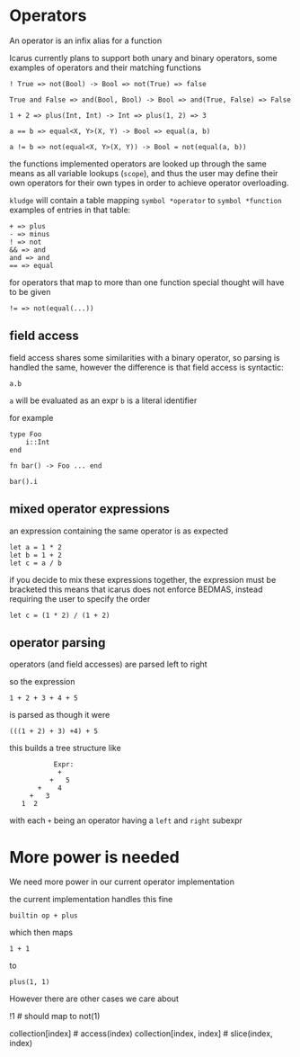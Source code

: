 # Operators

An operator is an infix alias for a function

Icarus currently plans to support both unary and binary operators,
some examples of operators and their matching functions

    ! True => not(Bool) -> Bool => not(True) => false

    True and False => and(Bool, Bool) -> Bool => and(True, False) => False

    1 + 2 => plus(Int, Int) -> Int => plus(1, 2) => 3

    a == b => equal<X, Y>(X, Y) -> Bool => equal(a, b)

    a != b => not(equal<X, Y>(X, Y)) -> Bool = not(equal(a, b))

the functions implemented operators are looked up through the same means as
all variable lookups (`scope`), and thus the user may define their own operators
for their own types in order to achieve operator overloading.

`kludge` will contain a table mapping `symbol *operator` to `symbol *function`
examples of entries in that table:

    + => plus
    - => minus
    ! => not
    && => and
    and => and
    == => equal

for operators that map to more than one function special thought will have to be given

    != => not(equal(...))


## field access

field access shares some similarities with a binary operator, so parsing is handled the same,
however the difference is that field access is syntactic:

    a.b

`a` will be evaluated as an expr
`b` is a literal identifier

for example

    type Foo
        i::Int
    end

    fn bar() -> Foo ... end

    bar().i


## mixed operator expressions

an expression containing the same operator is as expected

    let a = 1 * 2
    let b = 1 + 2
    let c = a / b

if you decide to mix these expressions together, the expression must be bracketed
this means that icarus does not enforce BEDMAS, instead requiring the user to specify the order

    let c = (1 * 2) / (1 + 2)


## operator parsing

operators (and field accesses) are parsed left to right

so the expression

    1 + 2 + 3 + 4 + 5

is parsed as though it were

    (((1 + 2) + 3) +4) + 5

this builds a tree structure like

               Expr:
                +
              +   5
           +    4
         +   3
       1  2

with each `+` being an operator having a `left` and `right` subexpr


More power is needed
====================

We need more power in our current operator implementation

the current implementation handles this fine

    builtin op + plus

which then maps

    1 + 1

to

    plus(1, 1)



However there are other cases we care about

  !1 # should map to not(1)

  collection[index]         # access(index)
  collection[index, index]  # slice(index, index)

